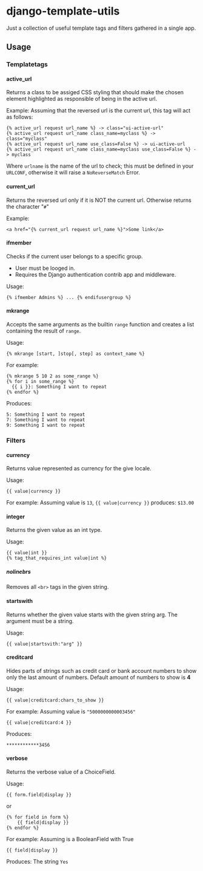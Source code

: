 # django-template-utils

Just a collection of useful template tags and filters gathered in a single app.

## Usage

### Templatetags

#### active_url

Returns a class to be assiged CSS styling that should make the chosen element highlighted as responsible of being in the active url.

Example: Assuming that the reversed url is the current url, this tag will act as follows:

    {% active_url request url_name %} -> class="ui-active-url"
    {% active_url request url_name class_name=myclass %} -> class="myclass"
    {% active_url request url_name use_class=False %} -> ui-active-url
    {% active_url request url_name class_name=myclass use_class=False %} -> myclass

Where `urlname` is the name of the url to check; this must be defined in your `URLCONF`, otherwise it will raise a `NoReverseMatch` Error.

#### current_url

Returns the reversed url only if it is NOT the current url. Otherwise returns the character "`#`"

Example:

    <a href="{% current_url request url_name %}">Some link</a>

#### ifmember

Checks if the current user belongs to a specific group.

- User must be looged in.
- Requires the Django authentication contrib app and middleware.

Usage:

    {% ifmember Admins %} ... {% endifusergroup %}

#### mkrange

Accepts the same arguments as the builtin `range` function and creates a list containing the result of `range`.

Usage:

    {% mkrange [start, ]stop[, step] as context_name %}

For example:

    {% mkrange 5 10 2 as some_range %}
    {% for i in some_range %}
      {{ i }}: Something I want to repeat
    {% endfor %}

Produces:

    5: Something I want to repeat
    7: Something I want to repeat
    9: Something I want to repeat

### Filters

#### currency

Returns value represented as currency for the give locale.

Usage:

    {{ value|currency }}

For example: Assuming value is `13`, `{{ value|currency }}` produces: `$13.00`

#### integer

Returns the given value as an int type.

Usage:

    {{ value|int }}
    {% tag_that_requires_int value|int %}

##### nolinebrs

Removes all `<br>` tags in the given string.

#### startswith

Returns whether the given value starts with the given string arg. The argument must be a string.

Usage:

    {{ value|startsvith:"arg" }}

#### creditcard

Hides parts of strings such as credit card or bank account numbers to show only the last amount of numbers. Default amount of numbers to show is **4**

Usage:

    {{ value|creditcard:chars_to_show }}

For example: Assuming value is `"5000000000003456"`

    {{ value|creditcard:4 }}

Produces:

    ************3456

#### verbose

Returns the verbose value of a ChoiceField.

Usage:

    {{ form.field|display }}

or

    {% for field in form %}
        {{ field|display }}
    {% endfor %}

For example: Assuming <field> is a BooleanField with True

    {{ field|display }}

Produces: The string `Yes`